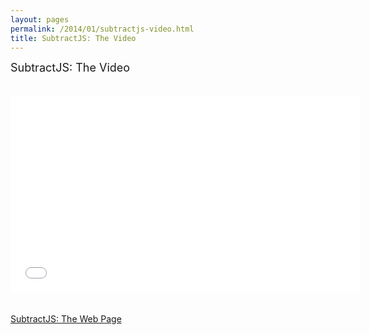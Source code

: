 ```yaml
---
layout: pages
permalink: /2014/01/subtractjs-video.html
title: SubtractJS: The Video
---
```

<span style="font-size: large;">SubtractJS: The Video</span><br />
<br />
&nbsp;<iframe allowfullscreen="" frameborder="0" height="315" src="//www.youtube.com/embed/5U7ePJuqSgo?rel=0" width="560"></iframe><br />
<br />
<br />
<a href="http://g.grax.com/1d5bjxR">SubtractJS: The Web Page</a>
